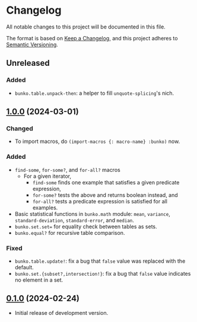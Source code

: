 # Changelog

All notable changes to this project will be documented in this file.

The format is based on [Keep a Changelog][1],
and this project adheres to [Semantic Versioning][2].

[1]: https://keepachangelog.com/en/1.0.0/
[2]: https://semver.org/spec/v2.0.0.html

## Unreleased

### Added

- `bunko.table.unpack-then`: a helper to fill `unquote-splicing`'s nich.

## [1.0.0][v1.0.0] (2024-03-01)

### Changed

- To import macros, do `(import-macros {: macro-name} :bunko)` now.

### Added

- `find-some`, `for-some?`, and `for-all?` macros
  - For a given iterator,
    - `find-some` finds one example that satisfies a given predicate expression,
    - `for-some?` tests the above and returns boolean instead, and
    - `for-all?` tests a predicate expression is satisfied for all examples.
- Basic statistical functions in `bunko.math` module: `mean`, `variance`,
  `standard-deviation`, `standard-error`, and `median`.
- `bunko.set.set=` for equality check between tables as sets.
- `bunko.equal?` for recursive table comparison.

### Fixed

- `bunko.table.update!`: fix a bug that `false` value was replaced with the default.
- `bunko.set.{subset?,intersection!}`: fix a bug that `false` value indicates no
  element in a set.

## [0.1.0][v0.1.0] (2024-02-24)

- Initial release of development version.

[v1.0.0]: https://github.com/m15a/fennel-bunko/tree/v1.0.0
[v0.1.0]: https://github.com/m15a/fennel-bunko/tree/v0.1.0
